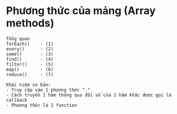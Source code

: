 # Phương thức của mảng (Array methods)

```
Tổng quan
forEach()    - (1)
every()      - (2)
some()       - (3)
find()       - (4)
filter()     - (5)
map()        - (6)
reduce()     - (7)
```

```
Khái niệm cơ bản:
- Truy cập vào 1 phương thức "."
- Cách truyền 1 hàm thông qua đối số của 1 hàm khác được gọi là callback
- Phương thức là 1 function
```
